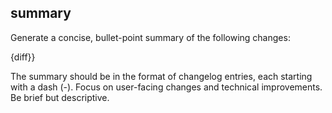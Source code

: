 ## summary

Generate a concise, bullet-point summary of the following changes:

{diff}}

The summary should be in the format of changelog entries, each starting with a dash (-).
Focus on user-facing changes and technical improvements. Be brief but descriptive.